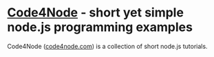 
# [Code4Node](http://code4node.com) - short yet simple node.js programming examples

Code4Node ([code4node.com](http://code4node.com)) is a collection of short node.js tutorials.

